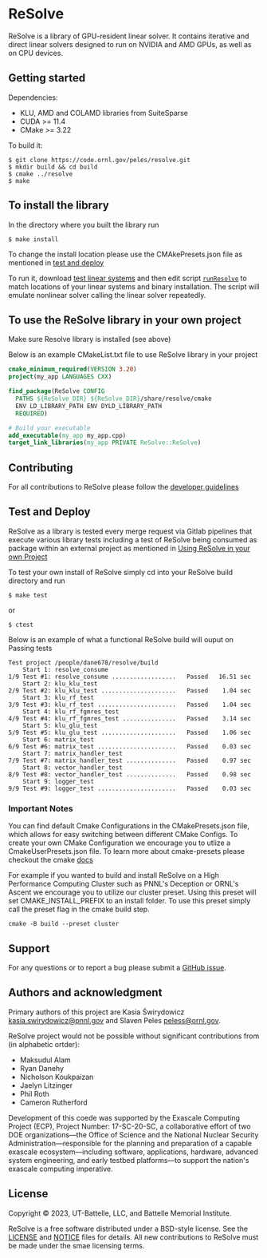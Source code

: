 # ReSolve

ReSolve is a library of GPU-resident linear solver. It contains iterative and direct linear solvers designed to run on NVIDIA and AMD GPUs, as well as on CPU devices.

## Getting started

Dependencies:
- KLU, AMD and COLAMD libraries from SuiteSparse
- CUDA >= 11.4
- CMake >= 3.22

To build it:
```shell
$ git clone https://code.ornl.gov/peles/resolve.git
$ mkdir build && cd build
$ cmake ../resolve
$ make
```

## To install the library 
In the directory where you built the library run
```shell
$ make install
```

To change the install location please use the CMAkePresets.json file as mentioned in [test and deploy](#test-and-deploy)

To run it, download [test linear systems](https://github.com/NREL/opf_matrices/tree/master/acopf/activsg10k) and then edit script [`runResolve`](runResolve) to match locations of your linear systems and binary installation. The script will emulate nonlinear solver calling the linear solver repeatedly.

## To use the ReSolve library in your own project
Make sure Resolve library is installed (see above)

Below is an example CMakeList.txt file to use ReSolve library in your project
```cmake
cmake_minimum_required(VERSION 3.20)
project(my_app LANGUAGES CXX)

find_package(ReSolve CONFIG 
  PATHS ${ReSolve_DIR} ${ReSolve_DIR}/share/resolve/cmake
  ENV LD_LIBRARY_PATH ENV DYLD_LIBRARY_PATH
  REQUIRED)

# Build your executable 
add_executable(my_app my_app.cpp)
target_link_libraries(my_app PRIVATE ReSolve::ReSolve)
```


## Contributing

For all contributions to ReSolve please follow the [developer guidelines](CONTRIBUTING.md)



## Test and Deploy

ReSolve as a library is tested every merge request via Gitlab pipelines that execute various library tests including a test of ReSolve being consumed as package within an external project as mentioned in [Using ReSolve in your own Project](#to-use-the-resolve-library-in-your-own-project)

To test your own install of ReSolve simply cd into your ReSolve build directory and run 

```shell
$ make test
```

or

```shell
$ ctest
```

Below is an example of what a functional ReSolve build will ouput on Passing tests

```text
Test project /people/dane678/resolve/build
    Start 1: resolve_consume
1/9 Test #1: resolve_consume ..................   Passed   16.51 sec
    Start 2: klu_klu_test
2/9 Test #2: klu_klu_test .....................   Passed    1.04 sec
    Start 3: klu_rf_test
3/9 Test #3: klu_rf_test ......................   Passed    1.04 sec
    Start 4: klu_rf_fgmres_test
4/9 Test #4: klu_rf_fgmres_test ...............   Passed    3.14 sec
    Start 5: klu_glu_test
5/9 Test #5: klu_glu_test .....................   Passed    1.06 sec
    Start 6: matrix_test
6/9 Test #6: matrix_test ......................   Passed    0.03 sec
    Start 7: matrix_handler_test
7/9 Test #7: matrix_handler_test ..............   Passed    0.97 sec
    Start 8: vector_handler_test
8/9 Test #8: vector_handler_test ..............   Passed    0.98 sec
    Start 9: logger_test
9/9 Test #9: logger_test ......................   Passed    0.03 sec
```

### Important Notes

You can find default Cmake Configurations in the CMakePresets.json file, which allows for easy switching between different CMake Configs. To create your own CMake Configuration we encourage you to utlize a CmakeUserPresets.json file. To learn more about cmake-presets please checkout the cmake [docs](https://cmake.org/cmake/help/latest/manual/cmake-presets.7.html) 

For example if you wanted to build and install ReSolve on a High Performance Computing Cluster such as PNNL's Deception or ORNL's Ascent we encourage you to utilize our cluster preset. Using this preset will set CMAKE_INSTALL_PREFIX to an install folder. To use this preset simply call the preset flag in the cmake build step. 

```shell
cmake -B build --preset cluster
```

## Support
For any questions or to report a bug please submit a [GitHub issue](https://github.com/ORNL/ReSolve/issues). 

## Authors and acknowledgment
Primary authors of this project are Kasia &#346;wirydowicz <kasia.swirydowicz@pnnl.gov> and Slaven Peles <peless@ornl.gov>.

ReSolve project would not be possible without significant contributions from (in alphabetic ortder):
- Maksudul Alam
- Ryan Danehy
- Nicholson Koukpaizan
- Jaelyn Litzinger
- Phil Roth
- Cameron Rutherford

Development of this coede was supported by the Exascale Computing Project (ECP), Project Number: 17-SC-20-SC, a collaborative effort of two DOE organizations—the Office of Science and the National Nuclear Security Administration—responsible for the planning and preparation of a capable exascale ecosystem—including software, applications, hardware, advanced system engineering, and early testbed platforms—to support the nation's exascale computing imperative.

## License
Copyright &copy; 2023, UT-Battelle, LLC, and Battelle Memorial Institute.

ReSolve is a free software distributed under a BSD-style license. See the [LICENSE](LICENSE) and [NOTICE](NOTICE) files for details. All new contributions to ReSolve must be made under the smae licensing terms.
